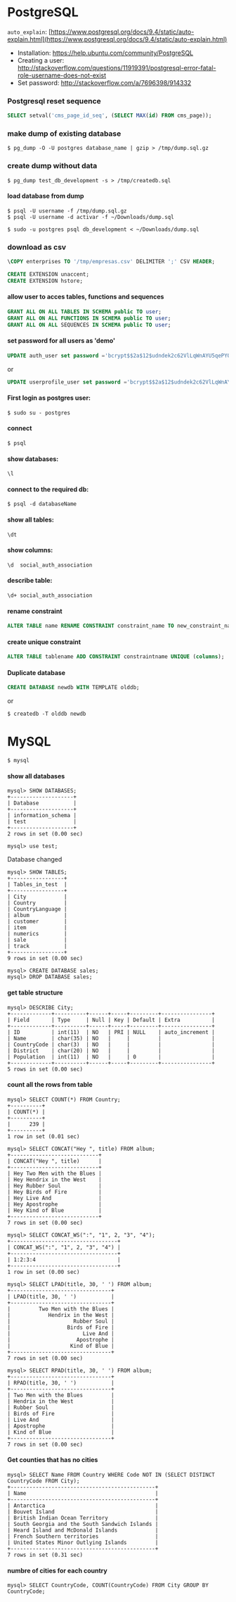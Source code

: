 # PostgreSQL

`auto_explain`: [https://www.postgresql.org/docs/9.4/static/auto-explain.html](https://www.postgresql.org/docs/9.4/static/auto-explain.html)

* Installation: https://help.ubuntu.com/community/PostgreSQL
* Creating a user: http://stackoverflow.com/questions/11919391/postgresql-error-fatal-role-username-does-not-exist
* Set password: http://stackoverflow.com/a/7696398/914332
 
### Postgresql reset sequence

```sql
SELECT setval('cms_page_id_seq', (SELECT MAX(id) FROM cms_page));
```

### make dump of existing database

    $ pg_dump -O -U postgres database_name | gzip > /tmp/dump.sql.gz

### create dump without data

    $ pg_dump test_db_development -s > /tmp/createdb.sql

#### load database from dump

    $ psql -U username -f /tmp/dump.sql.gz
    $ psql -U username -d activar -f ~/Downloads/dump.sql

    $ sudo -u postgres psql db_development < ~/Downloads/dump.sql
    
### download as csv

```sql
\COPY enterprises TO '/tmp/empresas.csv' DELIMITER ';' CSV HEADER;
```

```sql
CREATE EXTENSION unaccent;
CREATE EXTENSION hstore;
```

#### allow user to acces tables, functions and sequences
```sql
GRANT ALL ON ALL TABLES IN SCHEMA public TO user;
GRANT ALL ON ALL FUNCTIONS IN SCHEMA public TO user;
GRANT ALL ON ALL SEQUENCES IN SCHEMA public TO user;
```

#### set password for all users as 'demo'
```sql
UPDATE auth_user set password ='bcrypt$$2a$12$udndek2c62VlLqWnAYU5qePYQ7SS9rmfnxIuGNhGR4EMfFadQsMuG';
```
or 
```sql
UPDATE userprofile_user set password ='bcrypt$$2a$12$udndek2c62VlLqWnAYU5qePYQ7SS9rmfnxIuGNhGR4EMfFadQsMuG';
```

#### First login as postgres user:

    $ sudo su - postgres

#### connect

    $ psql

#### show databases:

    \l

#### connect to the required db: 

    $ psql -d databaseName

#### show all tables:

    \dt

#### show columns:

    \d  social_auth_association

#### describe table:

    \d+ social_auth_association

#### rename constraint 
```sql
ALTER TABLE name RENAME CONSTRAINT constraint_name TO new_constraint_name;
```
#### create unique constraint
```sql
ALTER TABLE tablename ADD CONSTRAINT constraintname UNIQUE (columns);
```
#### Duplicate database 
```sql
CREATE DATABASE newdb WITH TEMPLATE olddb;
```
or

    $ createdb -T olddb newdb


# MySQL

    $ mysql

#### show all databases 

    mysql> SHOW DATABASES;
    +--------------------+
    | Database           |
    +--------------------+
    | information_schema |
    | test               |
    +--------------------+
    2 rows in set (0.00 sec)

    mysql> use test;

Database changed

    mysql> SHOW TABLES;
    +-----------------+
    | Tables_in_test  |
    +-----------------+
    | City            |
    | Country         |
    | CountryLanguage |
    | album           |
    | customer        |
    | item            |
    | numerics        |
    | sale            |
    | track           |
    +-----------------+
    9 rows in set (0.00 sec)

    mysql> CREATE DATABASE sales;
    mysql> DROP DATABASE sales;

#### get table structure

    mysql> DESCRIBE City;
    +-------------+----------+------+-----+---------+----------------+
    | Field       | Type     | Null | Key | Default | Extra          |
    +-------------+----------+------+-----+---------+----------------+
    | ID          | int(11)  | NO   | PRI | NULL    | auto_increment |
    | Name        | char(35) | NO   |     |         |                |
    | CountryCode | char(3)  | NO   |     |         |                |
    | District    | char(20) | NO   |     |         |                |
    | Population  | int(11)  | NO   |     | 0       |                |
    +-------------+----------+------+-----+---------+----------------+
    5 rows in set (0.00 sec)

#### count all the rows from table

    mysql> SELECT COUNT(*) FROM Country;
    +----------+
    | COUNT(*) |
    +----------+
    |      239 |
    +----------+
    1 row in set (0.01 sec)

    mysql> SELECT CONCAT("Hey ", title) FROM album;
    +----------------------------+
    | CONCAT("Hey ", title)      |
    +----------------------------+
    | Hey Two Men with the Blues |
    | Hey Hendrix in the West    |
    | Hey Rubber Soul            |
    | Hey Birds of Fire          |
    | Hey Live And               |
    | Hey Apostrophe             |
    | Hey Kind of Blue           |
    +----------------------------+
    7 rows in set (0.00 sec)

    mysql> SELECT CONCAT_WS(":", "1", 2, "3", "4");
    +----------------------------------+
    | CONCAT_WS(":", "1", 2, "3", "4") |
    +----------------------------------+
    | 1:2:3:4                          |
    +----------------------------------+
    1 row in set (0.00 sec)

    mysql> SELECT LPAD(title, 30, ' ') FROM album;
    +--------------------------------+
    | LPAD(title, 30, ' ')           |
    +--------------------------------+
    |         Two Men with the Blues |
    |            Hendrix in the West |
    |                    Rubber Soul |
    |                  Birds of Fire |
    |                       Live And |
    |                     Apostrophe |
    |                   Kind of Blue |
    +--------------------------------+
    7 rows in set (0.00 sec)

    mysql> SELECT RPAD(title, 30, ' ') FROM album;
    +--------------------------------+
    | RPAD(title, 30, ' ')           |
    +--------------------------------+
    | Two Men with the Blues         |
    | Hendrix in the West            |
    | Rubber Soul                    |
    | Birds of Fire                  |
    | Live And                       |
    | Apostrophe                     |
    | Kind of Blue                   |
    +--------------------------------+
    7 rows in set (0.00 sec)

#### Get counties that has no cities

    mysql> SELECT Name FROM Country WHERE Code NOT IN (SELECT DISTINCT CountryCode FROM City);
    +----------------------------------------------+
    | Name                                         |
    +----------------------------------------------+
    | Antarctica                                   |
    | Bouvet Island                                |
    | British Indian Ocean Territory               |
    | South Georgia and the South Sandwich Islands |
    | Heard Island and McDonald Islands            |
    | French Southern territories                  |
    | United States Minor Outlying Islands         |
    +----------------------------------------------+
    7 rows in set (0.31 sec)

#### numbre of cities for each country

    mysql> SELECT CountryCode, COUNT(CountryCode) FROM City GROUP BY CountryCode;
